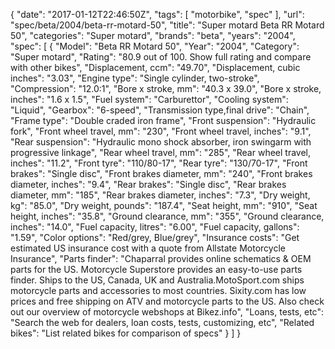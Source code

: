 {
    "date": "2017-01-12T22:46:50Z",
    "tags": [
        "motorbike",
        "spec"
    ],
    "url": "spec\/beta\/2004\/beta-rr-motard-50",
    "title": "Super motard Beta RR Motard 50",
    "categories": "Super motard",
    "brands": "beta",
    "years": "2004",
    "spec": [
        {
            "Model": "Beta RR Motard 50",
            "Year": "2004",
            "Category": "Super motard",
            "Rating": "80.9 out of 100. Show full rating and compare with other bikes",
            "Displacement, ccm": "49.70",
            "Displacement, cubic inches": "3.03",
            "Engine type": "Single cylinder, two-stroke",
            "Compression": "12.0:1",
            "Bore x stroke, mm": "40.3 x 39.0",
            "Bore x stroke, inches": "1.6 x 1.5",
            "Fuel system": "Carburettor",
            "Cooling system": "Liquid",
            "Gearbox": "6-speed",
            "Transmission type,final drive": "Chain",
            "Frame type": "Double craded iron frame",
            "Front suspension": "Hydraulic fork",
            "Front wheel travel, mm": "230",
            "Front wheel travel, inches": "9.1",
            "Rear suspension": "Hydraulic mono shock absorber, iron swingarm with progressive linkage",
            "Rear wheel travel, mm": "285",
            "Rear wheel travel, inches": "11.2",
            "Front tyre": "110\/80-17",
            "Rear tyre": "130\/70-17",
            "Front brakes": "Single disc",
            "Front brakes diameter, mm": "240",
            "Front brakes diameter, inches": "9.4",
            "Rear brakes": "Single disc",
            "Rear brakes diameter, mm": "185",
            "Rear brakes diameter, inches": "7.3",
            "Dry weight, kg": "85.0",
            "Dry weight, pounds": "187.4",
            "Seat height, mm": "910",
            "Seat height, inches": "35.8",
            "Ground clearance, mm": "355",
            "Ground clearance, inches": "14.0",
            "Fuel capacity, litres": "6.00",
            "Fuel capacity, gallons": "1.59",
            "Color options": "Red\/grey, Blue\/grey",
            "Insurance costs": "Get estimated US insurance cost with a quote from Allstate Motorcycle Insurance",
            "Parts finder": "Chaparral provides online schematics & OEM parts for the US.   Motorcycle Superstore provides an easy-to-use parts finder. Ships to the US, Canada, UK and Australia.MotoSport.com ships motorcycle parts and accessories to most countries.    Sixity.com has low prices and free shipping on ATV and motorcycle parts to the US. Also check out our overview of motorcycle webshops at Bikez.info",
            "Loans, tests, etc": "Search the web for dealers, loan costs, tests, customizing, etc",
            "Related bikes": "List related bikes for comparison of specs"
        }
    ]
}